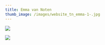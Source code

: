 ```yaml
---
title: Emma van Noten
thumb_image: /images/website_tn_emma-1-.jpg
---
```

![](/images/img_20210128_151243.jpg)

![](/images/188109108_509031873582836_1631493046074351862_n.jpg)